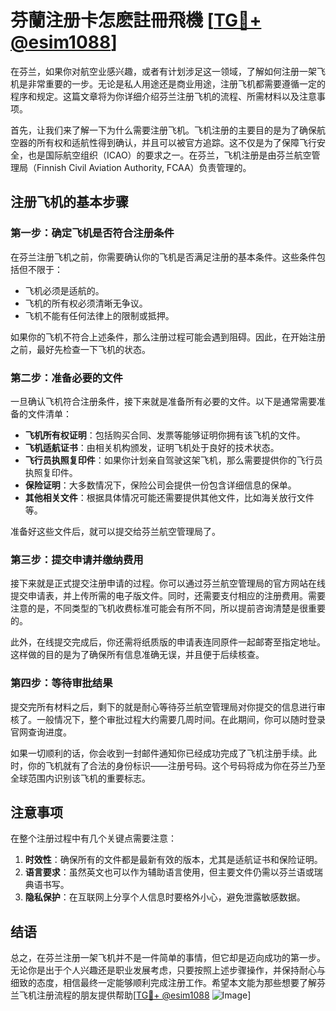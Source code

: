 # 芬蘭注册卡怎麽註冊飛機 [[TG💪+ @esim1088](https://t.me/s/esim1088)]

在芬兰，如果你对航空业感兴趣，或者有计划涉足这一领域，了解如何注册一架飞机是非常重要的一步。无论是私人用途还是商业用途，注册飞机都需要遵循一定的程序和规定。这篇文章将为你详细介绍芬兰注册飞机的流程、所需材料以及注意事项。

首先，让我们来了解一下为什么需要注册飞机。飞机注册的主要目的是为了确保航空器的所有权和适航性得到确认，并且可以被官方追踪。这不仅是为了保障飞行安全，也是国际航空组织（ICAO）的要求之一。在芬兰，飞机注册是由芬兰航空管理局（Finnish Civil Aviation Authority, FCAA）负责管理的。

## 注册飞机的基本步骤

### 第一步：确定飞机是否符合注册条件

在芬兰注册飞机之前，你需要确认你的飞机是否满足注册的基本条件。这些条件包括但不限于：

- 飞机必须是适航的。
- 飞机的所有权必须清晰无争议。
- 飞机不能有任何法律上的限制或抵押。

如果你的飞机不符合上述条件，那么注册过程可能会遇到阻碍。因此，在开始注册之前，最好先检查一下飞机的状态。

### 第二步：准备必要的文件

一旦确认飞机符合注册条件，接下来就是准备所有必要的文件。以下是通常需要准备的文件清单：

- **飞机所有权证明**：包括购买合同、发票等能够证明你拥有该飞机的文件。
- **飞机适航证书**：由相关机构颁发，证明飞机处于良好的技术状态。
- **飞行员执照复印件**：如果你计划亲自驾驶这架飞机，那么需要提供你的飞行员执照复印件。
- **保险证明**：大多数情况下，保险公司会提供一份包含详细信息的保单。
- **其他相关文件**：根据具体情况可能还需要提供其他文件，比如海关放行文件等。

准备好这些文件后，就可以提交给芬兰航空管理局了。

### 第三步：提交申请并缴纳费用

接下来就是正式提交注册申请的过程。你可以通过芬兰航空管理局的官方网站在线提交申请表，并上传所需的电子版文件。同时，还需要支付相应的注册费用。需要注意的是，不同类型的飞机收费标准可能会有所不同，所以提前咨询清楚是很重要的。

此外，在线提交完成后，你还需将纸质版的申请表连同原件一起邮寄至指定地址。这样做的目的是为了确保所有信息准确无误，并且便于后续核查。

### 第四步：等待审批结果

提交完所有材料之后，剩下的就是耐心等待芬兰航空管理局对你提交的信息进行审核了。一般情况下，整个审批过程大约需要几周时间。在此期间，你可以随时登录官网查询进度。

如果一切顺利的话，你会收到一封邮件通知你已经成功完成了飞机注册手续。此时，你的飞机就有了合法的身份标识——注册号码。这个号码将成为你在芬兰乃至全球范围内识别该飞机的重要标志。

## 注意事项

在整个注册过程中有几个关键点需要注意：

1. **时效性**：确保所有的文件都是最新有效的版本，尤其是适航证书和保险证明。
2. **语言要求**：虽然英文也可以作为辅助语言使用，但主要文件仍需以芬兰语或瑞典语书写。
3. **隐私保护**：在互联网上分享个人信息时要格外小心，避免泄露敏感数据。

## 结语

总之，在芬兰注册一架飞机并不是一件简单的事情，但它却是迈向成功的第一步。无论你是出于个人兴趣还是职业发展考虑，只要按照上述步骤操作，并保持耐心与细致的态度，相信最终一定能够顺利完成注册工作。希望本文能为那些想要了解芬兰飞机注册流程的朋友提供帮助[[TG💪+ @esim1088](https://t.me/s/esim1088) ![Image](https://i.postimg.cc/4NQfJmqS/Snipaste-2025-05-13-00-14-12.png)]
